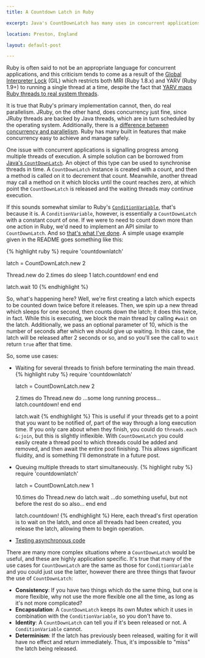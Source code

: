 ```yaml
---
title: A Countdown Latch in Ruby

excerpt: Java's CountDownLatch has many uses in concurrent applications. I've ported the API to Ruby and highlight some potential uses here.

location: Preston, England

layout: default-post

---
```


Ruby is often said to not be an appropriate language for concurrent applications, and this criticism tends to come as a result of the [Global Interpreter Lock](http://en.wikipedia.org/wiki/Global_Interpreter_Lock) (GIL) which restricts both MRI (Ruby 1.8.x) and YARV (Ruby 1.9+) to running a single thread at a time, despite the fact that [YARV maps Ruby threads to real system threads](http://www.igvita.com/2008/11/13/concurrency-is-a-myth-in-ruby/).

It is true that Ruby's primary implementation cannot, then, do real parallelism. JRuby, on the other hand, does concurrency just fine, since JRuby threads are backed by Java threads, which are in turn scheduled by the operating system. Additionally, there is a [difference between concurrency and parallelism](http://stackoverflow.com/questions/1050222/concurrency-vs-parallelism-what-is-the-difference). Ruby has many built in features that make concurrency easy to achieve and manage safely.

One issue with concurrent applications is signalling progress among multiple threads of execution. A simple solution can be borrowed from [Java's `CountDownLatch`](http://download.oracle.com/javase/1.5.0/docs/api/java/util/concurrent/CountDownLatch.html). An object of this type can be used to synchronise threads in time. A `CountDownLatch` instance is created with a count, and then a method is called on it to decrement that count. Meanwhile, another thread may call a method on it which blocks until the count reaches zero, at which point the `CountDownLatch` is released and the waiting threads may continue execution.

If this sounds somewhat similar to Ruby's [`ConditionVariable`](vhttp://www.ruby-doc.org/stdlib/libdoc/thread/rdoc/classes/ConditionVariable.html), that's because it is. A `ConditionVariable`, however, is essentially a `CountDownLatch` with a constant count of one. If we were to need to count down more than one action in Ruby, we'd need to implement an API similar to `CountDownLatch`. And so [that's what I've done](https://github.com/benlangfeld/countdownlatch). A simple usage example given in the README goes something like this:

{% highlight ruby %}
require 'countdownlatch'

latch = CountDownLatch.new 2

Thread.new do
  2.times do
    sleep 1
    latch.countdown!
  end
end

latch.wait 10
{% endhighlight %}

So, what's happening here? Well, we're first creating a latch which expects to be counted down twice before it releases. Then, we spin up a new thread which sleeps for one second, then counts down the latch; it does this twice, in fact. While this is executing, we block the main thread by calling `#wait` on the latch. Additionally, we pass an optional parameter of 10, which is the number of seconds after which we should give up waiting. In this case, the latch will be released after 2 seconds or so, and so you'll see the call to `wait` return `true` after that time.

So, some use cases:

* Waiting for several threads to finish before terminating the main thread.
  {% highlight ruby %}
  require 'countdownlatch'

  latch = CountDownLatch.new 2

  2.times do
    Thread.new do
      ...some long running process...
      latch.countdown!
    end
  end

  latch.wait
  {% endhighlight %}
  This is useful if your threads get to a point that you want to be notified of, part of the way through a long execution time. If you only care about when they finish, you could do `threads.each &:join`, but this is slightly inflexible. With `CountDownLatch` you could easily create a thread pool to which threads could be added and removed, and then await the entire pool finishing. This allows significant fluidity, and is something I'll demonstrate in a future post.

* Queuing multiple threads to start simultaneously.
  {% highlight ruby %}
  require 'countdownlatch'

  latch = CountDownLatch.new 1

  10.times do
    Thread.new do
      latch.wait
      ...do something useful, but not before the rest do so also...
    end
  end

  latch.countdown!
  {% endhighlight %}
  Here, each thread's first operation is to wait on the latch, and once all threads had been created, you release the latch, allowing them to begin operation.

* [Testing asynchronous code](http://cantina.co/2011/04/27/using-a-latch-to-test-asynchronous-code/)

There are many more complex situations where a `CountDownLatch` would be useful, and these are highly application specific. It's true that many of the use cases for `CountDownLatch` are the same as those for `ConditionVariable` and you could just use the latter, however there are three things that favour the use of `CountDownLatch`:
* **Consistency**: If you have two things which do the same thing, but one is more flexible, why not use the more flexible one all the time, as long as it's not more complicated?
* **Encapsulation**: A `CountDownLatch` keeps its own Mutex which it uses in combination with the `ConditionVariable`, so you don't have to.
* **Identity**: A `CountDownLatch` can tell you if it's been released or not. A `ConditionVariable` cannot.
* **Determinism**: If the latch has previously been released, waiting for it will have no effect and return immediately. Thus, it's impossible to "miss" the latch being released.
